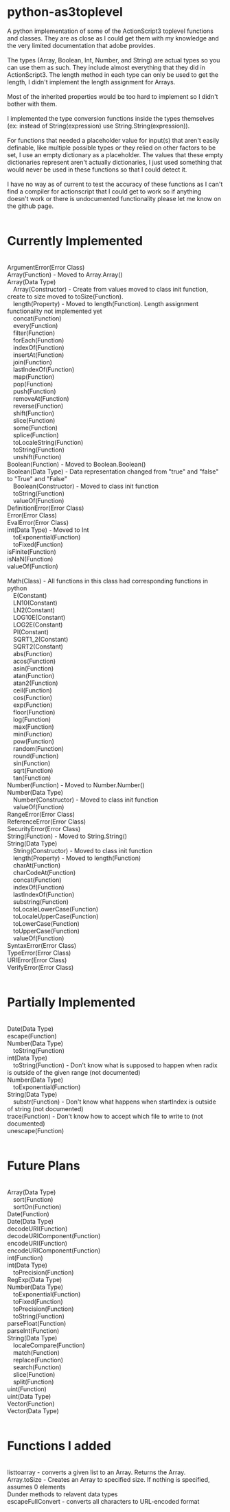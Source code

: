 # python-as3toplevel
A python implementation of some of the ActionScript3 toplevel functions and classes. They are as close as I could get them with my knowledge and the very limited documentation that adobe provides.
<br><br>The types (Array, Boolean, Int, Number, and String) are actual types so you can use them as such. They include almost everything that they did in ActionScript3. The length method in each type can only be used to get the length, I didn't implement the length assignment for Arrays.
<br><br>Most of the inherited properties would be too hard to implement so I didn't bother with them.
<br><br>I implemented the type conversion functions inside the types themselves (ex: instead of String(expression) use String.String(expression)).
<br><br>For functions that needed a placeholder value for input(s) that aren't easily definable, like multiple possible types or they relied on other factors to be set, I use an empty dictionary as a placeholder. The values that these empty dictionaries represent aren't actually dictionaries, I just used something that would never be used in these functions so that I could detect it.
<br><br>I have no way as of current to test the accuracy of these functions as I can't find a compiler for actionscript that I could get to work so if anything doesn't work or there is undocumented functionality please let me know on the github page.
<br><br>
# Currently Implemented
<br>ArgumentError(Error Class)
<br>Array(Function) - Moved to Array.Array()
<br>Array(Data Type)
<br>&emsp;Array(Constructor) - Create from values moved to class init function, create to size moved to toSize(Function).
<br>&emsp;length(Property) - Moved to length(Function). Length assignment functionality not implemented yet
<br>&emsp;concat(Function)
<br>&emsp;every(Function)
<br>&emsp;filter(Function)
<br>&emsp;forEach(Function)
<br>&emsp;indexOf(Function)
<br>&emsp;insertAt(Function)
<br>&emsp;join(Function)
<br>&emsp;lastIndexOf(Function)
<br>&emsp;map(Function)
<br>&emsp;pop(Function)
<br>&emsp;push(Function)
<br>&emsp;removeAt(Function)
<br>&emsp;reverse(Function)
<br>&emsp;shift(Function)
<br>&emsp;slice(Function)
<br>&emsp;some(Function)
<br>&emsp;splice(Function)
<br>&emsp;toLocaleString(Function)
<br>&emsp;toString(Function)
<br>&emsp;unshift(Function)
<br>Boolean(Function) - Moved to Boolean.Boolean()
<br>Boolean(Data Type) - Data representation changed from "true" and "false" to "True" and "False"
<br>&emsp;Boolean(Constructor) - Moved to class init function
<br>&emsp;toString(Function)
<br>&emsp;valueOf(Function)
<br>DefinitionError(Error Class)
<br>Error(Error Class)
<br>EvalError(Error Class)
<br>int(Data Type) - Moved to Int
<br>&emsp;toExponential(Function)
<br>&emsp;toFixed(Function)
<br>isFinite(Function)
<br>isNaN(Function)
<br>valueOf(Function)
<br><br>Math(Class) - All functions in this class had corresponding functions in python
<br>&emsp;E(Constant)
<br>&emsp;LN10(Constant)
<br>&emsp;LN2(Constant)
<br>&emsp;LOG10E(Constant)
<br>&emsp;LOG2E(Constant)
<br>&emsp;PI(Constant)
<br>&emsp;SQRT1_2(Constant)
<br>&emsp;SQRT2(Constant)
<br>&emsp;abs(Function)
<br>&emsp;acos(Function)
<br>&emsp;asin(Function)
<br>&emsp;atan(Function)
<br>&emsp;atan2(Function)
<br>&emsp;ceil(Function)
<br>&emsp;cos(Function)
<br>&emsp;exp(Function)
<br>&emsp;floor(Function)
<br>&emsp;log(Function)
<br>&emsp;max(Function)
<br>&emsp;min(Function)
<br>&emsp;pow(Function)
<br>&emsp;random(Function)
<br>&emsp;round(Function)
<br>&emsp;sin(Function)
<br>&emsp;sqrt(Function)
<br>&emsp;tan(Function)
<br>Number(Function) - Moved to Number.Number()
<br>Number(Data Type)
<br>&emsp;Number(Constructor) - Moved to class init function
<br>&emsp;valueOf(Function)
<br>RangeError(Error Class)
<br>ReferenceError(Error Class)
<br>SecurityError(Error Class)
<br>String(Function) - Moved to String.String()
<br>String(Data Type)
<br>&emsp;String(Constructor) - Moved to class init function
<br>&emsp;length(Property) - Moved to length(Function)
<br>&emsp;charAt(Function)
<br>&emsp;charCodeAt(Function)
<br>&emsp;concat(Function)
<br>&emsp;indexOf(Function)
<br>&emsp;lastIndexOf(Function)
<br>&emsp;substring(Function)
<br>&emsp;toLocaleLowerCase(Function)
<br>&emsp;toLocaleUpperCase(Function)
<br>&emsp;toLowerCase(Function)
<br>&emsp;toUpperCase(Function)
<br>&emsp;valueOf(Function)
<br>SyntaxError(Error Class)
<br>TypeError(Error Class)
<br>URIError(Error Class)
<br>VerifyError(Error Class)
<br><br>
# Partially Implemented
<br>Date(Data Type)
<br>escape(Function)
<br>Number(Data Type)
<br>&emsp;toString(Function)
<br>int(Data Type)
<br>&emsp;toString(Function) - Don't know what is supposed to happen when radix is outside of the given range (not documented)
<br>Number(Data Type)
<br>&emsp;toExponential(Function)
<br>String(Data Type)
<br>&emsp;substr(Function) - Don't know what happens when startIndex is outside of string (not documented)
<br>trace(Function) - Don't know how to accept which file to write to (not documented)
<br>unescape(Function)
<br><br>
# Future Plans
<br>Array(Data Type)
<br>&emsp;sort(Function)
<br>&emsp;sortOn(Function)
<br>Date(Function)
<br>Date(Data Type)
<br>decodeURI(Function)
<br>decodeURIComponent(Function)
<br>encodeURI(Function)
<br>encodeURIComponent(Function)
<br>int(Function)
<br>int(Data Type)
<br>&emsp;toPrecision(Function)
<br>RegExp(Data Type)
<br>Number(Data Type)
<br>&emsp;toExponential(Function)
<br>&emsp;toFixed(Function)
<br>&emsp;toPrecision(Function)
<br>&emsp;toString(Function)
<br>parseFloat(Function)
<br>parseInt(Function)
<br>String(Data Type)
<br>&emsp;localeCompare(Function)
<br>&emsp;match(Function)
<br>&emsp;replace(Function)
<br>&emsp;search(Function)
<br>&emsp;slice(Function)
<br>&emsp;split(Function)
<br>uint(Function)
<br>uint(Data Type)
<br>Vector(Function)
<br>Vector(Data Type)
<br><br>
# Functions I added
<br>listtoarray - converts a given list to an Array. Returns the Array.
<br>Array.toSize - Creates an Array to specified size. If nothing is specified, assumes 0 elements
<br>Dunder methods to relavent data types
<br>escapeFullConvert - converts all characters to URL-encoded format

